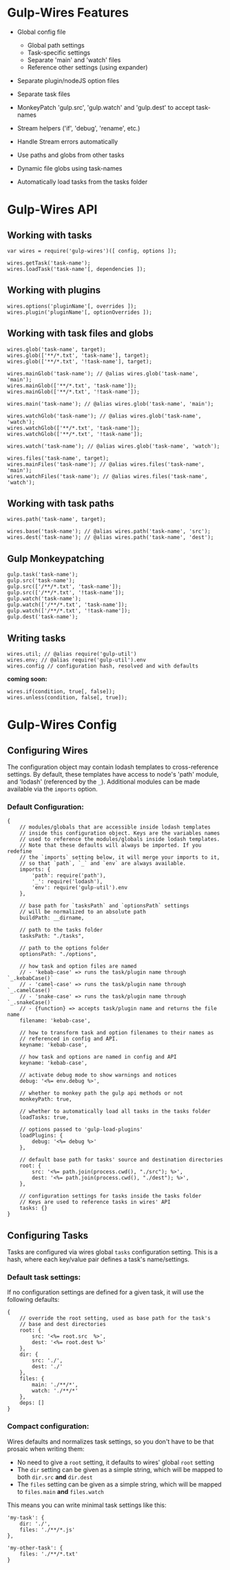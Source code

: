 # Gulp-Wires Features

+ Global config file

    + Global path settings
    + Task-specific settings
    + Separate 'main' and 'watch' files
    + Reference other settings (using expander)

+ Separate plugin/nodeJS option files
+ Separate task files

+ MonkeyPatch 'gulp.src', 'gulp.watch' and 'gulp.dest' to accept task-names
+ Stream helpers ('if', 'debug', 'rename', etc.)
+ Handle Stream errors automatically

+ Use paths and globs from other tasks
+ Dynamic file globs using task-names

+ Automatically load tasks from the tasks folder

# Gulp-Wires API

## Working with tasks

    var wires = require('gulp-wires')([ config, options ]);

    wires.getTask('task-name');
    wires.loadTask('task-name'[, dependencies ]);

## Working with plugins

    wires.options('pluginName'[, overrides ]);
    wires.plugin('pluginName'[, optionOverrides ]);

## Working with task files and globs

    wires.glob('task-name', target);
    wires.glob(['**/*.txt', 'task-name'], target);
    wires.glob(['**/*.txt', '!task-name'], target);

    wires.mainGlob('task-name'); // @alias wires.glob('task-name', 'main');
    wires.mainGlob(['**/*.txt', 'task-name']);
    wires.mainGlob(['**/*.txt', '!task-name']);

    wires.main('task-name'); // @alias wires.glob('task-name', 'main');

    wires.watchGlob('task-name'); // @alias wires.glob('task-name', 'watch');
    wires.watchGlob(['**/*.txt', 'task-name']);
    wires.watchGlob(['**/*.txt', '!task-name']);

    wires.watch('task-name'); // @alias wires.glob('task-name', 'watch');

    wires.files('task-name', target);
    wires.mainFiles('task-name'); // @alias wires.files('task-name', 'main');
    wires.watchFiles('task-name'); // @alias wires.files('task-name', 'watch');

## Working with task paths

    wires.path('task-name', target);

    wires.base('task-name'); // @alias wires.path('task-name', 'src');
    wires.dest('task-name'); // @alias wires.path('task-name', 'dest');

## Gulp Monkeypatching

    gulp.task('task-name');
    gulp.src('task-name');
    gulp.src(['/**/*.txt', 'task-name']);
    gulp.src(['/**/*.txt', '!task-name']);
    gulp.watch('task-name');
    gulp.watch(['/**/*.txt', 'task-name']);
    gulp.watch(['/**/*.txt', '!task-name']);
    gulp.dest('task-name');

## Writing tasks

    wires.util; // @alias require('gulp-util')
    wires.env; // @alias require('gulp-util').env
    wires.config // configuration hash, resolved and with defaults

**coming soon:**

    wires.if(condition, true[, false]);
    wires.unless(condition, false[, true]);

# Gulp-Wires Config

## Configuring Wires

The configuration object may contain lodash templates to cross-reference settings. By default, these templates have access to node's 'path' module, and 'lodash' (referenced by the `_`). Additional modules can be made available via the `imports` option.

### Default Configuration:

    {
        // modules/globals that are accessible inside lodash templates
        // inside this configuration object. Keys are the variables names
        // used to reference the modules/globals inside lodash templates.
        // Note that these defaults will always be imported. If you redefine
        // the `imports` setting below, it will merge your imports to it,
        // so that `path`, `_` and `env` are always available.
        imports: {
            'path': require('path'),
            '_': require('lodash'),
            'env': require('gulp-util').env
        },
        
        // base path for `tasksPath` and `optionsPath` settings
        // will be normalized to an absolute path
        buildPath: __dirname,
        
        // path to the tasks folder
        tasksPath: "./tasks",
        
        // path to the options folder
        optionsPath: "./options",
        
        // how task and option files are named
        // - 'kebab-case' => runs the task/plugin name through `_.kebabCase()`
        // - 'camel-case' => runs the task/plugin name through `_.camelCase()`
        // - 'snake-case' => runs the task/plugin name through `_.snakeCase()`
        // - {function} => accepts task/plugin name and returns the file name
        filename: 'kebab-case',
        
        // how to transform task and option filenames to their names as
        // referenced in config and API.
        keyname: 'kebab-case',
        
        // how task and options are named in config and API
        keyname: 'kebab-case',
        
        // activate debug mode to show warnings and notices
        debug: '<%= env.debug %>',
        
        // whether to monkey path the gulp api methods or not
        monkeyPath: true,
        
        // whether to automatically load all tasks in the tasks folder
        loadTasks: true,
        
        // options passed to 'gulp-load-plugins'
        loadPlugins: {
            debug: '<%= debug %>'
        },
        
        // default base path for tasks' source and destination directories
        root: {
            src: '<%= path.join(process.cwd(), "./src"); %>',
            dest: '<%= path.join(process.cwd(), "./dest"); %>',
        },
        
        // configuration settings for tasks inside the tasks folder
        // Keys are used to reference tasks in wires' API
        tasks: {}
    }

## Configuring Tasks

Tasks are configured via wires global `tasks` configuration setting. This is a hash, where each key/value pair defines a task's name/settings.

### Default task settings:

If no configuration settings are defined for a given task, it will use the following defaults:

    {
        // override the root setting, used as base path for the task's
        // base and dest directories
        root: {
            src: '<%= root.src  %>',
            dest: '<%= root.dest %>'
        },
        dir: {
            src: './',
            dest: './'
        },
        files: {
            main: './**/*',
            watch: './**/*'
        },
        deps: []
    }

### Compact configuration:

Wires defaults and normalizes task settings, so you don't have to be that prosaic when writing them:

* No need to give a `root` setting, it defaults to wires' global `root` setting
* The `dir` setting can be given as a simple string, which will be mapped to both `dir.src` **and** `dir.dest`
* The `files` setting can be given as a simple string, which will be mapped to `files.main` **and** `files.watch`

This means you can write minimal task settings like this:

    'my-task': {
        dir: './',
        files: './**/*.js'
    },
    
    'my-other-task': {
        files: './**/*.txt'
    }

